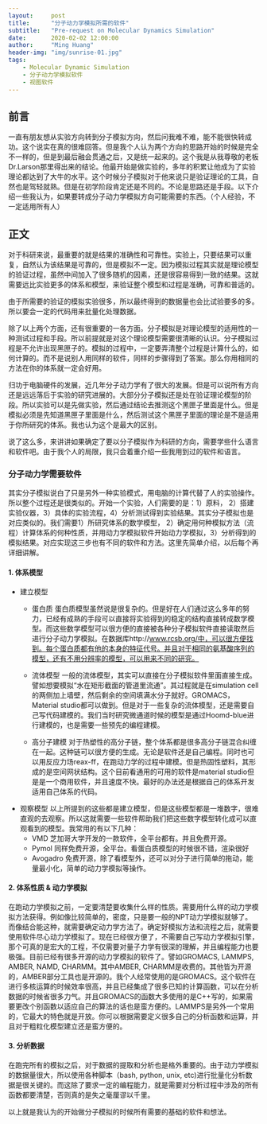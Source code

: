 ```yaml
---
layout:     post
title:      "分子动力学模拟所需的软件"
subtitle:   "Pre-request on Molecular Dynamics Simulation"
date:       2020-02-02 12:00:00
author:     "Ming Huang"
header-img: "img/sunrise-01.jpg"
tags:
    - Molecular Dynamic Simulation
    - 分子动力学模拟软件
    - 视图软件
---
```


## 前言

  一直有朋友想从实验方向转到分子模拟方向，然后问我难不难，能不能很快转成功。这个说实在真的很难回答。但是我个人认为两个方向的思路开始的时候是完全不一样的，但是到最后融会贯通之后，又是统一起来的。这个我是从我尊敬的老板Dr.Larson那里得出来的结论。他最开始是做实验的，多年的积累让他成为了实验理论都达到了大牛的水平。这个时候分子模拟对于他来说只是验证理论的工具，自然也是驾轻就熟。但是在初学阶段肯定还是不同的。不论是思路还是手段。以下介绍一些我认为，如果要转成分子动力学模拟方向可能需要的东西。（个人经验，不一定适用所有人）

## 正文
  对于科研来说，最重要的就是结果的准确性和可靠性。实验上，只要结果可以重复，自然认为该结果是可靠的，但是模拟不一定。因为模拟过程其实就是理论模型的验证过程，虽然中间加入了很多随机的因素，还是很容易得到一致的结果。这就需要远比实验更多的体系和模型，来验证整个模型和过程是准确，可靠和普适的。

  由于所需要的验证的模拟实验很多，所以最终得到的数据量也会比试验要多的多。所以要会一定的代码用来批量化处理数据。

  除了以上两个方面，还有很重要的一各方面。分子模拟是对理论模型的适用性的一种测试过程和手段。所以前提就是对这个理论模型需要很清晰的认识。分子模拟过程是不允许出现黑匣子的。模拟的过程中，一定要弄清整个过程是计算什么的，如何计算的。而不是说别人用同样的软件，同样的步骤得到了答案。那么你用相同的方法在你的体系就一定会好用。

  归功于电脑硬件的发展，近几年分子动力学有了很大的发展。但是可以说所有方向还是远远落后于实验的研究进展的。大部分分子模拟还是处在验证理论模型的阶段。所以实验可以是先做实验，然后通过结论去推测这个黑匣子里面是什么。但是模拟必须是先知道黑匣子里面是什么，然后测试这个黑匣子里面的理论是不是适用于你所研究的体系。我也认为这个是最大的区别。

  说了这么多，来讲讲如果确定了要以分子模拟作为科研的方向，需要学些什么语言和软件吧。由于我个人的局限，我只会着重介绍一些我用到过的软件和语言。
  
### 分子动力学需要软件
其实分子模拟说白了只是另外一种实验模式，用电脑的计算代替了人的实验操作。所以整个过程还是很类似的。开始一个实验，人们需要的是：1）原料， 2）搭建实验仪器，3）具体的实验流程，4）分析测试得到实验结果。其实分子模拟也是对应类似的。我们需要1）所研究体系的数学模型， 2）确定用何种模拟方法（流程）计算体系的何种性质，并用动力学模拟软件开始动力学模拟，3）分析得到的模拟结果。对应实现这三步也有不同的软件和方法。这里先简单介绍，以后每个再详细讲解。

#### 1. 体系模型
- 建立模型
  - 蛋白质
  蛋白质模型虽然说是很复杂的。但是好在人们通过这么多年的努力，已经有成熟的手段可以直接将实验得到的稳定的结构直接转成数学模型。而这些数学模型可以很方便的直接被各种分子模拟软件直接读取然后进行分子动力学模拟。在数据库http://www.rcsb.org/中，可以很方便找到。每个蛋白质都有他的本身的特征代号。并且对于相同的氨基酸序列的模型，还有不用分辨率的模型，可以用来不同的研究。

  - 流体模型
  一般的流体模型，其实可以直接在分子模拟软件里面直接生成。譬如想要模拟“水在矩形截面的管道里流通”。其过程就是在simulation cell的两侧加上墙壁，然后剩余的空间填满水分子就好。GROMACS，Material studio都可以做到。但是对于一些复杂的流体模型，还是需要自己写代码建模的。我们当时研究微通道时候的模型是通过Hoomd-blue进行建模的，也是需要一些预先的编程建模。

  - 高分子建模
  对于热塑性的高分子链，整个体系都是很多高分子链混合纠缠在一起。这种链可以很方便的生成。无论是软件还是自己编程。同时也可以用反应力场reax-ff，在跑动力学的过程中建模。但是热固性塑料，其形成的是空间网状结构。这个目前看通用的可用的软件是material studio但是是一个商用软件，并且速度不快。最好的办法还是根据自己的体系开发适用自己体系的代码。
- 观察模型
  以上所提到的这些都是建立模型，但是这些模型都是一堆数字，很难直观的去观察。所以这就需要一些软件帮助我们把这些数字模型转化成可以直观看到的模型。我常用的有以下几种：
  - VMD
    芝加哥大学开发的一款软件，全平台都有。并且免费开源。
  - Pymol
    同样免费开源，全平台。看蛋白质模型的时候很不错，渲染很好
  - Avogadro
    免费开源，除了看模型外，还可以对分子进行简单的拖动，能量最小化，简单的动力学模拟等操作。

####  2. 体系性质 & 动力学模拟
  在跑动力学模拟之前，一定要清楚要收集什么样的性质。需要用什么样的动力学模拟方法获得。例如像比较简单的，密度，只是要一般的NPT动力学模拟就够了。而像结合能这种，就需要确定动力学方法了。确定好模拟方法和流程之后，就需要使用软件尽心动力学模拟了。现在已经很方便了，不需要自己写动力学模拟引擎，那个可真的是宏大的工程，不仅需要对量子力学有很深的理解，并且编程能力也要极强。目前已经有很多开源的动力学模拟的软件了。譬如GROMACS, LAMMPS, AMBER, NAMD, CHARMM。其中AMBER, CHARMM是收费的。其他皆为开源的，AMBER部分工具也是开源的。我个人经常使用的是GROMACS。这个软件在进行多核运算的时候效率很高，并且已经集成了很多已知的计算函数，可以在分析数据的时候省很多力气。并且GROMACS的函数大多使用的是C++写的，如果需要更改个别函数以适应自己的算法的话也是蛮方便的。LAMMPS是另外一个常用的，它最大的特色就是开放。你可以根据需要定义很多自己的分析函数和运算，并且对于粗粒化模型建立还是蛮方便的。

#### 3. 分析数据
  在跑完所有的模拟之后，对于数据的提取和分析也是格外重要的。由于动力学模拟的数据量很大，所以使用各种脚本（bash, python, unix, etc)进行批量化分析数据是很关键的。而这除了要求一定的编程能力，就是需要对分析过程中涉及的所有函数都要清楚，否则真的是失之毫厘谬以千里。

以上就是我认为的开始做分子模拟的时候所有需要的基础的软件和想法。



